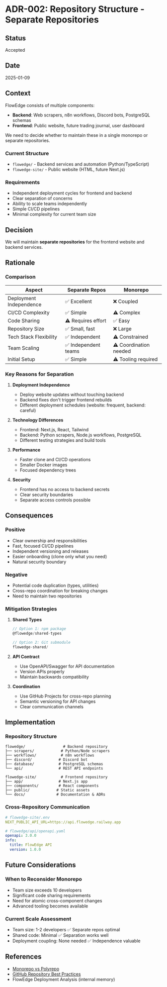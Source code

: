 # ADR-002: Repository Structure - Separate Repositories

## Status
Accepted

## Date
2025-01-09

## Context
FlowEdge consists of multiple components:
- **Backend**: Web scrapers, n8n workflows, Discord bots, PostgreSQL schemas
- **Frontend**: Public website, future trading journal, user dashboard

We need to decide whether to maintain these in a single monorepo or separate repositories.

### Current Structure
- `flowedge/` - Backend services and automation (Python/TypeScript)
- `flowedge-site/` - Public website (HTML, future Next.js)

### Requirements
- Independent deployment cycles for frontend and backend
- Clear separation of concerns
- Ability to scale teams independently
- Simple CI/CD pipelines
- Minimal complexity for current team size

## Decision
We will maintain **separate repositories** for the frontend website and backend services.

## Rationale

### Comparison

| Aspect | Separate Repos | Monorepo |
|--------|---------------|----------|
| Deployment Independence | ✅ Excellent | ❌ Coupled |
| CI/CD Complexity | ✅ Simple | ⚠️ Complex |
| Code Sharing | ⚠️ Requires effort | ✅ Easy |
| Repository Size | ✅ Small, fast | ❌ Large |
| Tech Stack Flexibility | ✅ Independent | ⚠️ Constrained |
| Team Scaling | ✅ Independent teams | ⚠️ Coordination needed |
| Initial Setup | ✅ Simple | ⚠️ Tooling required |

### Key Reasons for Separation

1. **Deployment Independence**
   - Deploy website updates without touching backend
   - Backend fixes don't trigger frontend rebuilds
   - Different deployment schedules (website: frequent, backend: careful)

2. **Technology Differences**
   - Frontend: Next.js, React, Tailwind
   - Backend: Python scrapers, Node.js workflows, PostgreSQL
   - Different testing strategies and build tools

3. **Performance**
   - Faster clone and CI/CD operations
   - Smaller Docker images
   - Focused dependency trees

4. **Security**
   - Frontend has no access to backend secrets
   - Clear security boundaries
   - Separate access controls possible

## Consequences

### Positive
- Clear ownership and responsibilities
- Fast, focused CI/CD pipelines
- Independent versioning and releases
- Easier onboarding (clone only what you need)
- Natural security boundary

### Negative
- Potential code duplication (types, utilities)
- Cross-repo coordination for breaking changes
- Need to maintain two repositories

### Mitigation Strategies

1. **Shared Types**
   ```typescript
   // Option 1: npm package
   @flowedge/shared-types
   
   // Option 2: Git submodule
   flowedge-shared/
   ```

2. **API Contract**
   - Use OpenAPI/Swagger for API documentation
   - Version APIs properly
   - Maintain backwards compatibility

3. **Coordination**
   - Use GitHub Projects for cross-repo planning
   - Semantic versioning for API changes
   - Clear communication channels

## Implementation

### Repository Structure
```
flowedge/                 # Backend repository
├── scrapers/            # Python/Node scrapers
├── workflows/           # n8n workflows
├── discord/            # Discord bot
├── database/           # PostgreSQL schemas
└── api/                # REST API endpoints

flowedge-site/           # Frontend repository  
├── app/                # Next.js app
├── components/         # React components
├── public/            # Static assets
└── docs/              # Documentation & ADRs
```

### Cross-Repository Communication
```yaml
# flowedge-site/.env
NEXT_PUBLIC_API_URL=https://api.flowedge.railway.app

# flowedge/api/openapi.yaml
openapi: 3.0.0
info:
  title: FlowEdge API
  version: 1.0.0
```

## Future Considerations

### When to Reconsider Monorepo
- Team size exceeds 10 developers
- Significant code sharing requirements
- Need for atomic cross-component changes
- Advanced tooling becomes available

### Current Scale Assessment
- Team size: 1-2 developers ✅ Separate repos optimal
- Shared code: Minimal ✅ Separation works well
- Deployment coupling: None needed ✅ Independence valuable

## References
- [Monorepo vs Polyrepo](https://monorepo.tools/)
- [GitHub Repository Best Practices](https://docs.github.com/en/repositories)
- FlowEdge Deployment Analysis (internal memory)
